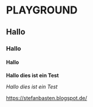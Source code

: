 # PLAYGROUND
## Hallo
### Hallo
#### Hallo

**Hallo dies ist ein Test**

*Hallo dies ist ein Test*

https://stefanbasten.blogspot.de/
